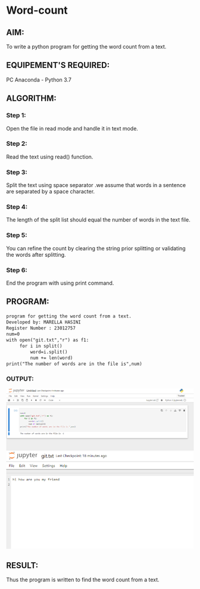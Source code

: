 # Word-count
## AIM:
To write a python program for getting the word count from a text.
## EQUIPEMENT'S REQUIRED: 
PC
Anaconda - Python 3.7
## ALGORITHM: 
### Step 1:
Open the file in read mode and handle it in text mode.
### Step 2: 
 Read the text using read() function.
### Step 3: 
Split the text using space separator .we assume that words in a sentence are separated by a space character.
### Step 4:  
The length of the split list should equal the number of words in the text file.
### Step 5: 
You can refine the count by clearing the string prior splitting or validating the words after splitting.
### Step 6: 
End the program with using print command.
## PROGRAM:
```
program for getting the word count from a text.
Developed by: MARELLA HASINI
Register Number : 23012757
num=0
with open("git.txt","r") as f1:
     for i in split()
         word=i.split()
         num += len(word)
print("The number of words are in the file is",num)
```
### OUTPUT:
![OUTPUT](wordcount.png)
![OUTPUT](wordcount1.png)

## RESULT:
Thus the program is written to find the word count from a text.
